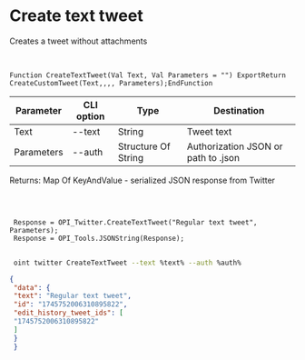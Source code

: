 ﻿---
sidebar_position: 1
---

# Create text tweet
 Creates a tweet without attachments


<br/>


`Function CreateTextTweet(Val Text, Val Parameters = "") ExportReturn CreateCustomTweet(Text,,,, Parameters);EndFunction`

 | Parameter | CLI option | Type | Destination |
 |-|-|-|-|
 | Text | --text | String | Tweet text |
 | Parameters | --auth | Structure Of String | Authorization JSON or path to .json |

 
 Returns: Map Of KeyAndValue - serialized JSON response from Twitter

<br/>




```bsl title="Code example"
 
 Response = OPI_Twitter.CreateTextTweet("Regular text tweet", Parameters);
 Response = OPI_Tools.JSONString(Response);
```
	


```sh title="CLI command example"
 
 oint twitter CreateTextTweet --text %text% --auth %auth%

```

```json title="Result"
{
 "data": {
 "text": "Regular text tweet",
 "id": "1745752006310895822",
 "edit_history_tweet_ids": [
 "1745752006310895822"
 ]
 }
 }
```
